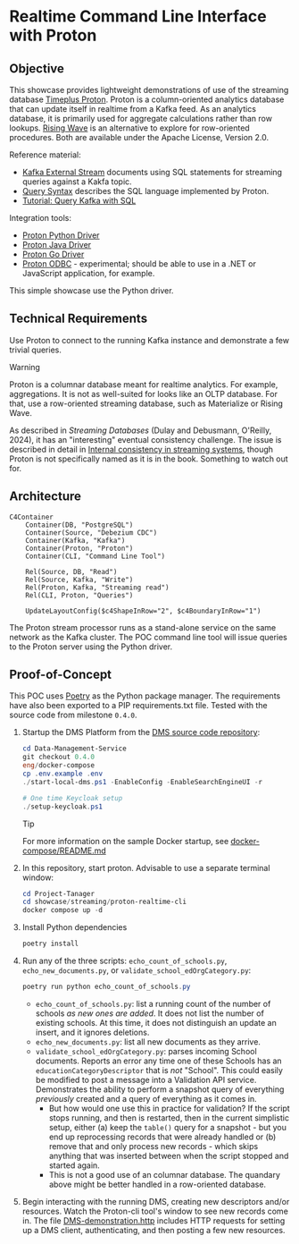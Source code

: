 # Realtime Command Line Interface with Proton

## Objective

This showcase provides lightweight demonstrations of use of the streaming
database [Timeplus Proton](https://github.com/timeplus-io/proton). Proton is a
column-oriented analytics database that can update itself in realtime from a
Kafka feed. As an analytics database, it is primarily used for aggregate
calculations rather than row lookups. [Rising Wave](https://risingwave.com/) is
an alternative to explore for row-oriented procedures. Both are available under
the Apache License, Version 2.0.

Reference material:

* [Kafka External Stream](https://docs.timeplus.com/proton-kafka) documents
  using SQL statements for streaming queries against a Kakfa topic.
* [Query Syntax](https://docs.timeplus.com/query-syntax) describes the SQL
  language implemented by Proton.
* [Tutorial: Query Kafka with SQL](https://docs.timeplus.com/tutorial-sql-kafka)

Integration tools:

* [Proton Python Driver](https://github.com/timeplus-io/proton-python-driver)
* [Proton Java Driver](https://github.com/timeplus-io/proton-java-driver)
* [Proton Go Driver](https://github.com/timeplus-io/proton-go-driver)
* [Proton ODBC](https://github.com/timeplus-io/proton-odbc) - experimental;
  should be able to use in a .NET or JavaScript application, for example.

This simple showcase use the Python driver.

## Technical Requirements

Use Proton to connect to the running Kafka instance and demonstrate a few
trivial queries.

> [!WARNING]
> Proton is a columnar database meant for realtime analytics. For example,
> aggregations. It is not as well-suited for looks like an OLTP database. For
> that, use a row-oriented streaming database, such as Materialize or Rising
> Wave.
>
> As described in _Streaming Databases_ (Dulay and Debusmann, O'Reilly, 2024),
> it has an "interesting" eventual consistency challenge. The issue is described
> in detail in [Internal consistency in streaming
> systems](https://www.scattered-thoughts.net/writing/internal-consistency-in-streaming-systems/),
> though Proton is not specifically named as it is in the book. Something to
> watch out for.

## Architecture

```mermaid
C4Container
    Container(DB, "PostgreSQL")
    Container(Source, "Debezium CDC")
    Container(Kafka, "Kafka")
    Container(Proton, "Proton")
    Container(CLI, "Command Line Tool")

    Rel(Source, DB, "Read")
    Rel(Source, Kafka, "Write")
    Rel(Proton, Kafka, "Streaming read")
    Rel(CLI, Proton, "Queries")

    UpdateLayoutConfig($c4ShapeInRow="2", $c4BoundaryInRow="1")
```

The Proton stream processor runs as a stand-alone service on the same network as
the Kafka cluster. The POC command line tool will issue queries to the Proton
server using the Python driver.

## Proof-of-Concept

This POC uses [Poetry](https://python-poetry.org/) as the Python package
manager. The requirements have also been exported to a PIP requirements.txt
file. Tested with the source code from milestone `0.4.0`.

1. Startup the DMS Platform from the [DMS source code
   repository](https://github.com/Ed-Fi-Alliance-OSS/Data-Management-Service):

   ```powershell
   cd Data-Management-Service
   git checkout 0.4.0
   eng/docker-compose
   cp .env.example .env
   ./start-local-dms.ps1 -EnableConfig -EnableSearchEngineUI -r

   # One time Keycloak setup
   ./setup-keycloak.ps1
   ```

   > [!TIP]
   > For more information on the sample Docker startup, see
   > [docker-compose/README.md](https://github.com/Ed-Fi-Alliance-OSS/Data-Management-Service/blob/main/eng/docker-compose/README.md)

2. In this repository, start proton. Advisable to use a separate terminal
   window:

   ```powershell
   cd Project-Tanager
   cd showcase/streaming/proton-realtime-cli
   docker compose up -d
   ```

3. Install Python dependencies

   ```powershell
   poetry install
   ```

4. Run any of the three scripts: `echo_count_of_schools.py`,
   `echo_new_documents.py`, or `validate_school_edOrgCategory.py`:

   ```powershell
   poetry run python echo_count_of_schools.py
   ```

   * `echo_count_of_schools.py`: list a running count of the number of schools
     _as new ones are added_. It does not list the number of existing schools.
     At this time, it does not distinguish an update an insert, and it ignores
     deletions.
   * `echo_new_documents.py`: list all new documents as they arrive.
   * `validate_school_edOrgCategory.py`: parses incoming School documents.
     Reports an error any time one of these Schools has an
     `educationCategoryDescriptor` that is _not_ "School". This could easily be
     modified to post a message into a Validation API service. Demonstrates the
     ability to perform a snapshot query of everything _previously_ created and
     a query of everything as it comes in.
     * But how would one use this in practice for validation? If the script
       stops running, and then is restarted, then in the current simplistic
       setup, either (a) keep the `table()` query for a snapshot - but you end
       up reprocessing records that were already handled or (b) remove that and
       only process new records - which skips anything that was inserted between
       when the script stopped and started again.
     * This is not a good use of an columnar database. The quandary above might
       be better handled in a row-oriented database.

5. Begin interacting with the running DMS, creating new descriptors and/or
   resources. Watch the Proton-cli tool's window to see new records come in. The
   file [DMS-demonstration.http](./DMS-demonstration.http) includes HTTP
   requests for setting up a DMS client, authenticating, and then posting a few
   new resources.
